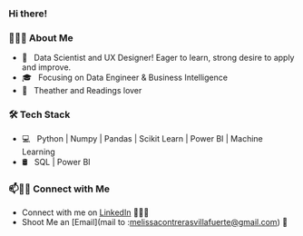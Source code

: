 ### Hi there! 

<!--
*onlyArsh/onlyArsh* is a ✨ special ✨ repository because its README.md (this file) appears on your GitHub profile.
Here are some ideas to get you started:
- 🔭 I’m currently working on ...
- 🌱 I’m currently learning ...
- 👯 I’m looking to collaborate on ...
- 🤔 I’m looking for help with ...
- 💬 Ask me about ...
- 📫 How to reach me: ...
- 😄 Pronouns: ...
- ⚡ Fun fact: ...
- 🔧 &nbsp; Git | Microsoft Azure
-->

<h3> 👨🏻‍💻 About Me </h3>

- 🤔 &nbsp; Data Scientist and UX Designer! Eager to learn, strong desire to apply and improve.
- 🎓 &nbsp; Focusing on Data Engineer & Business Intelligence
- 🌱 &nbsp; Theather and Readings lover 

<h3>🛠 Tech Stack</h3>

- 💻 &nbsp; Python | Numpy | Pandas | Scikit Learn | Power BI | Machine Learning
- 🛢 &nbsp; SQL | Power BI


### 📫🤝🏻 Connect with Me

 - Connect with me on [LinkedIn](https://www.linkedin.com/in/daniela-melissa-contreras-villafuerte-63b9b1136/) 👨🏻‍💻
 - Shoot Me an [Email](mail to :melissacontrerasvillafuerte@gmail.com) 💌
